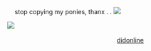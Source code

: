 ⠀⠀⠀⠀⠀⠀⠀⠀⠀⠀⠀⠀⠀⠀⠀stop copying my ponies, thanx . .   ![](https://i.imgur.com/w2BJ3FH.png)

⠀⠀⠀⠀⠀⠀⠀⠀⠀⠀⠀⠀⠀ ![](https://i.imgur.com/ZpfF2TH.png)

⠀⠀⠀⠀⠀⠀⠀⠀⠀⠀⠀⠀⠀⠀⠀⠀⠀⠀⠀⠀⠀⠀⠀⠀⠀⠀⠀⠀⠀⠀ ⠀⠀⠀⠀⠀⠀⠀[didonline](didonline) 
